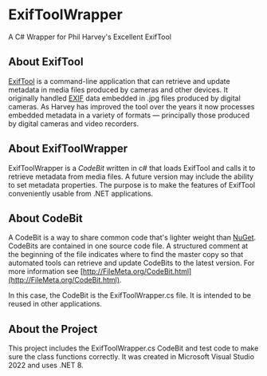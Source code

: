 # ExifToolWrapper
A C# Wrapper for Phil Harvey's Excellent ExifTool

## About ExifTool
[ExifTool](https://sno.phy.queensu.ca/~phil/exiftool/) is a command-line application that can retrieve and update metadata in media files produced by cameras and other devices. It originally handled [EXIF](https://en.wikipedia.org/wiki/Exif) data embedded in .jpg files produced by digital cameras. As Harvey has improved the tool over the years it now processes embedded metadata in a variety of formats — principally those produced by digital cameras and video recorders. 

## About ExifToolWrapper
ExifToolWrapper is a *CodeBit* written in c# that loads ExifTool and calls it to retrieve metadata from media files. A future version may include the ability to set metadata properties. The purpose is to make the features of ExifTool conveniently usable from .NET applications.

## About CodeBit
A CodeBit is a way to share common code that's lighter weight than [NuGet](http://nuget.org). CodeBits are contained in one source code file. A structured comment at the beginning of the file indicates where to find the master copy so that automated tools can retrieve and update CodeBits to the latest version. For more information see [http://FileMeta.org/CodeBit.html](http://FileMeta.org/CodeBit.html).

In this case, the CodeBit is the ExifToolWrapper.cs file. It is intended to be reused in other applications.

## About the Project
This project includes the ExifToolWrapper.cs CodeBit and test code to make sure the class functions correctly. It was created in Microsoft Visual Studio 2022 and uses .NET 8.
